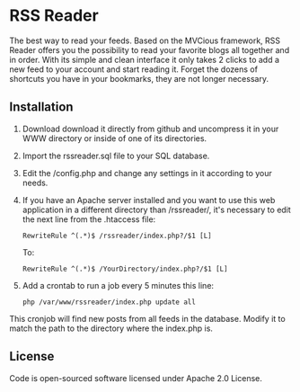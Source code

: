 RSS Reader
=========

The best way to read your feeds. Based on the MVCious framework, RSS Reader offers you the possibility to read your favorite blogs all together and in order. With its simple and clean interface it only takes 2 clicks to add a new feed to your account and start reading it. Forget the dozens of shortcuts you have in your bookmarks, they are not longer necessary.


## Installation ##
1. Download download it directly from github and uncompress it in your WWW directory or inside of one of its directories.
2. Import the rssreader.sql file to your SQL database.
3. Edit the /config.php and change any settings in it according to your needs.
4. If you have an Apache server installed and you want to use this web application in a different directory than /rssreader/, it's necessary to edit the next line from the .htaccess file:

   ```
   RewriteRule ^(.*)$ /rssreader/index.php?/$1 [L]
   ```
   To:
   ```
   RewriteRule ^(.*)$ /YourDirectory/index.php?/$1 [L]
   ```

5. Add a crontab to run a job every 5 minutes this line:


   ```
   php /var/www/rssreader/index.php update all
   ```

This cronjob will find new posts from all feeds in the database. Modify it to match the path to the directory where the index.php is.


## License ##
Code is open-sourced software licensed under Apache 2.0 License.